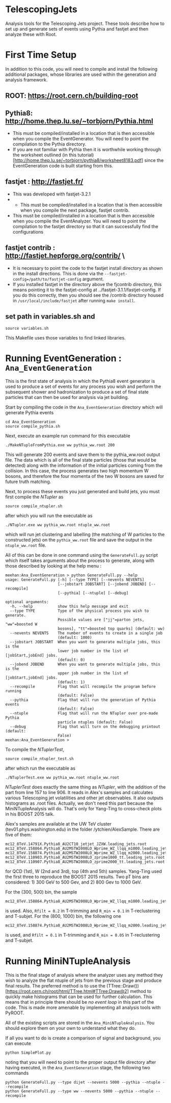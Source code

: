 # TelescopingJets
Analysis tools for the Telescoping Jets project.  These tools describe how to set up and generate sets of events using Pythia and fastjet and then analyze these with Root.

# First Time Setup
In addition to this code, you will need to compile and install the following additional packages, whose libraries are used within the generation and analysis framework.

## ROOT: https://root.cern.ch/building-root   

## Pythia8: http://home.thep.lu.se/~torbjorn/Pythia.html 
- This must be compiled/installed in a location that is then accessible when you compile the EventGenerator.  You will need to point the compilation to the Pythia directory.
- If you are not familiar with Pythia then it is worthwhile working through the worksheet outlined (in this tutorial)[http://home.thep.lu.se/~torbjorn/pythia8/worksheet8183.pdf] since the EventGeneration code is built starting from this.

## fastjet : http://fastjet.fr/
- This was developed with fastjet-3.2.1
- - This must be compiled/installed in a location that is then accessible when you compile the next package, fastjet contrib.
- This must be compiled/installed in a location that is then accessible when you compile the EventAnalyzer.  You will need to point the compilation to the fastjet directory so that it can successfully find the configurations

## fastjet contrib : http://fastjet.hepforge.org/contrib/ \\
- It is necessary to point the code to the fastjet install directory as shown in the install directions.  This is done via the `--fastjet-config=/path/to/fastjet-config` argument.  
- If you installed fastjet in the directory above the fjcontrib directory, this means pointing it to the fastjet-config at ../fastjet-3.1.1/fastjet-config.  If you do this correctly, then you should see the /contrib directory housed in `/usr/local/include/fastjet` after running `make install`.

## set path in variables.sh and 
```
source variables.sh
```
This Makefile uses those variables to find linked libraries.

# Running EventGeneration : `Ana_EventGeneration`
This is the first state of analysis in which the Pythia8 event generator is used to produce a set of events for any process you wish and perform the subsequent shower and hadronization to produce a set of final state particles that can then be used for analysis via jet building.

Start by compiling the code in the `Ana_EventGeneration` directory which will generate Pythia events

```
cd Ana_EventGeneration
source compile_pythia.sh
```

Next, execute an example run command for this executable

```
./MakeNTupleFromPythia.exe ww pythia_ww.root 200
```

This will generate 200 events and save them to the pythia_ww.root output file.  The data which is all of the final state particles (those that would be detected) along with the information of the initial particles coming from the collision.  In this case, the process generates two high momentum W bosons, and therefore the four momenta of the two W bosons are saved for future truth matching.

Next, to process these events you just generated and build jets, you must first compile the _NTupler_ as
```
source compile_ntupler.sh
```

after which you will run the executable as
```
./NTupler.exe ww pythia_ww.root ntuple_ww.root
```

which will run jet clustering and labelling (the matching of W particles to the constructed jets) on the `pythia_ww.root` file and save the output in the `ntuple_ww.root` file.

All of this can be done in one command using the `GenerateFull.py` script which itself takes arguments about the process to generate, along with those described by looking at the help menu :
```
meehan:Ana_EventGeneration > python GenerateFull.py --help
usage: GenerateFull.py [-h] [--type TYPE] [--nevents NEVENTS]
                       [--jobstart JOBSTART] [--jobend JOBEND] [--recompile]
                       [--pythia] [--ntuple] [--debug]

optional arguments:
  -h, --help           show this help message and exit
  --type TYPE          Type of the physical process you wish to generate.
                       Possible values are ["jj"=parton jets, "ww"=boosted W
                       bosons], "tt"=boosted top quarks] (default: ww)
  --nevents NEVENTS    The number of events to create in a single job
                       (default: 1000)
  --jobstart JOBSTART  When you want to generate multiple jobs, this is the
                       lower job number in the list of [jobStart,jobEnd] jobs.
                       (default: 0)
  --jobend JOBEND      When you want to generate multiple jobs, this is the
                       upper job number in the list of [jobStart,jobEnd] jobs.
                       (default: 1)
  --recompile          Flag that will recompile the program before running
                       (default: False)
  --pythia             Flag that will run the generation of Pythia events
                       (default: False)
  --ntuple             Flag that will run the NTupler over pre-made Pythia
                       particle ntuples (default: False)
  --debug              Flag that will turn on the debugging printout (default:
                       False)
meehan:Ana_EventGeneration >
```
To compile the _NTuplerTest_, 
```
source compile_ntupler_test.sh
```
after which run the executable as
```
./NTuplerTest.exe ww pythia_ww.root ntuple_ww.root
```
_NTuplerTest_ does exactly the same thing as _NTupler_, with the addition of the part from line 157 to line 906. It reads in Alex's samples and calculates various Telescoping jet volatilities and other jet observables. It also outputs histograms as .root files. Actually, we don't need this part because the MiniNTupleAnalysis will do. That's only for Yang-Ting to cross-check plots in his BOOST 2015 talk.

Alex's samples are available at the UW TeV cluster (tev01.phys.washington.edu) in the folder /ytchien/AlexSample. There are five of them:
```
mc12_8TeV.14791X.Pythia8_AU2CT10_jetjet_JZXW.leading_jets.root
mc12_8TeV.158864.Pythia8_AU2MSTW2008LO_Wprime_WZ_llqq_m1000.leading_jets.root
mc12_8TeV.158874.Pythia8_AU2MSTW2008LO_Wprime_WZ_llqq_m2000.leading_jets.root
mc12_8TeV.110903.Pythia8_AU2MSTW2008LO_zprime1000_tt.leading_jets.root
mc12_8TeV.110907.Pythia8_AU2MSTW2008LO_zprime2000_tt.leading_jets.root
```
for QCD (1st), W (2nd and 3rd), top (4th and 5th) samples. Yang-Ting used the first three to reproduce the BOOST 2015 results. Two pT bins are considered: 1) 300 GeV to 500 Gev, and 2) 800 Gev to 1000 GeV.

For the (300, 500) bin, the sample
```
mc12_8TeV.158864.Pythia8_AU2MSTW2008LO_Wprime_WZ_llqq_m1000.leading_jets.root
```
is used. Also, `Rfilt = 0.2` in T-trimming and `R_min = 0.1` in T-reclustering and T-subjet. For the (800, 1000) bin, the following one
```
mc12_8TeV.158874.Pythia8_AU2MSTW2008LO_Wprime_WZ_llqq_m2000.leading_jets.root
```
is used, and `Rfilt = 0.1` in T-trimming and `R_min = 0.05` in T-reclustering and T-subjet.

# Running MiniNTupleAnalysis

This is the final stage of analysis where the analyzer uses any method they wish to analyze the flat ntuple of jets from the previous stage and produce final results.  The preferred method is to use the (TTree::Draw())[https://root.cern.ch/root/html/TTree.html#TTree:Draw@2] method to quickly make histograms that can be used for further calculation.  This means that in principle there should be *no event loop* in this part of the code.  This is made more amenable by implementing all analysis tools with PyROOT.

All of the existing scripts are stored in the `Ana_MiniNTupleAnalysis`.  You should explore them on your own to understand what they do.

If all you want to do is create a comparison of signal and background, you can execute
```
python SimplePlot.py
```
noting that you will need to point to the proper output file directory after having executed, in the `Ana_EventGeneration` stage, the following two commands
```
python GenerateFull.py --type dijet --nevents 5000 --pythia --ntuple --recompile
python GenerateFull.py --type ww --nevents 5000 --pythia --ntuple --recompile
```
